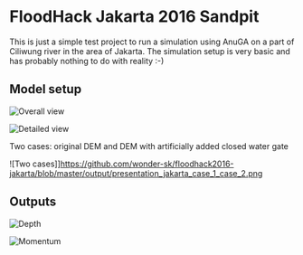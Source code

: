 # FloodHack Jakarta 2016 Sandpit

This is just a simple test project to run a simulation using AnuGA on a part of Ciliwung river in the area of Jakarta. The simulation setup is very basic and has probably nothing to do with reality :-)

## Model setup

![Overall view](https://raw.githubusercontent.com/wonder-sk/floodhack2016-jakarta/master/output/presentation_jakarta_full.png)

![Detailed view](https://raw.githubusercontent.com/wonder-sk/floodhack2016-jakarta/master/output/presentation_jakarta_model.png)

Two cases: original DEM and DEM with artificially added closed water gate

![Two cases]]https://github.com/wonder-sk/floodhack2016-jakarta/blob/master/output/presentation_jakarta_case_1_case_2.png

## Outputs

![Depth](https://raw.githubusercontent.com/wonder-sk/floodhack2016-jakarta/master/output/presentation_detail_depth.png)

![Momentum](https://raw.githubusercontent.com/wonder-sk/floodhack2016-jakarta/master/output/presentation_detail_momentum.png)
